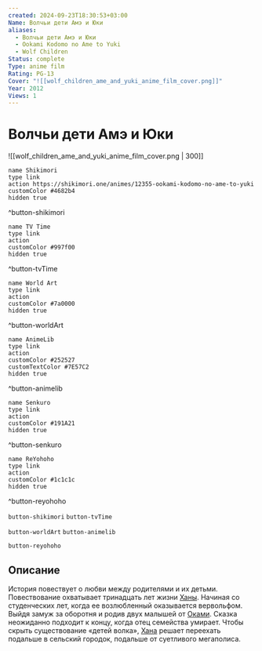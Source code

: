 ```yaml
---
created: 2024-09-23T18:30:53+03:00
Name: Волчьи дети Амэ и Юки
aliases:
  - Волчьи дети Амэ и Юки
  - Ookami Kodomo no Ame to Yuki
  - Wolf Children
Status: complete
Type: anime film
Rating: PG-13
Cover: "![[wolf_children_ame_and_yuki_anime_film_cover.png]]"
Year: 2012
Views: 1
---
```


# Волчьи дети Амэ и Юки

![[wolf_children_ame_and_yuki_anime_film_cover.png | 300]]

```button
name Shikimori
type link
action https://shikimori.one/animes/12355-ookami-kodomo-no-ame-to-yuki
customColor #4682b4
hidden true
```
^button-shikimori

```button
name TV Time
type link
action 
customColor #997f00
hidden true
```
^button-tvTime

```button
name World Art
type link
action 
customColor #7a0000
hidden true
```
^button-worldArt

```button
name AnimeLib
type link
action 
customColor #252527
customTextColor #7E57C2
hidden true
```
^button-animelib

```button
name Senkuro
type link
action 
customColor #191A21
hidden true
```
^button-senkuro

```button
name ReYohoho
type link
action 
customColor #1c1c1c
hidden true
```
^button-reyohoho



`button-shikimori` `button-tvTime`

`button-worldArt` `button-animelib`

`button-reyohoho`

## Описание

История повествует о любви между родителями и их детьми. Повествование охватывает тринадцать лет жизни [Ханы](https://shikimori.one/characters/60279-hana). Начиная со студенческих лет, когда ее возлюбленный оказывается вервольфом. Выйдя замуж за оборотня и родив двух малышей от [Оками](https://shikimori.one/characters/60285-ookami). Сказка неожиданно подходит к концу, когда отец семейства умирает. Чтобы скрыть существование «детей волка», [Хана](https://shikimori.one/characters/60279-hana) решает переехать подальше в сельский городок, подальше от суетливого мегаполиса.
